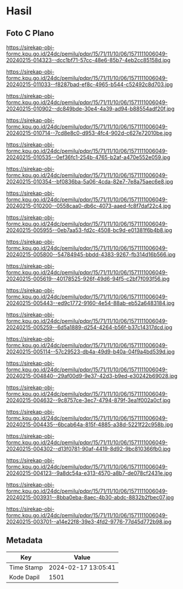# Hasil

## Foto C Plano

https://sirekap-obj-formc.kpu.go.id/24dc/pemilu/pdpr/15/71/11/10/06/1571111006049-20240215-014323--dcc1bf71-57cc-48e6-85b7-4eb2cc85158d.jpg

https://sirekap-obj-formc.kpu.go.id/24dc/pemilu/pdpr/15/71/11/10/06/1571111006049-20240215-011033--f8287bad-ef8c-4965-b544-c52492c8d703.jpg

https://sirekap-obj-formc.kpu.go.id/24dc/pemilu/pdpr/15/71/11/10/06/1571111006049-20240215-010902--dc849bde-30e4-4a39-ad94-b88554adf20f.jpg

https://sirekap-obj-formc.kpu.go.id/24dc/pemilu/pdpr/15/71/11/10/06/1571111006049-20240215-010714--7cd8e8c0-d953-4fc4-902d-c627e72010be.jpg

https://sirekap-obj-formc.kpu.go.id/24dc/pemilu/pdpr/15/71/11/10/06/1571111006049-20240215-010535--0ef36fc1-254b-4765-b2af-a470e552e059.jpg

https://sirekap-obj-formc.kpu.go.id/24dc/pemilu/pdpr/15/71/11/10/06/1571111006049-20240215-010354--bf0836ba-5a06-4cda-82e7-7e8a75aec6e8.jpg

https://sirekap-obj-formc.kpu.go.id/24dc/pemilu/pdpr/15/71/11/10/06/1571111006049-20240215-010200--0558caa0-db6c-4073-aaed-fc8f7daf22c4.jpg

https://sirekap-obj-formc.kpu.go.id/24dc/pemilu/pdpr/15/71/11/10/06/1571111006049-20240215-005955--0eb7aa53-fd2c-4508-bc9d-e01381f6b4b8.jpg

https://sirekap-obj-formc.kpu.go.id/24dc/pemilu/pdpr/15/71/11/10/06/1571111006049-20240215-005800--54784945-bbdd-4383-9267-fb314d16b566.jpg

https://sirekap-obj-formc.kpu.go.id/24dc/pemilu/pdpr/15/71/11/10/06/1571111006049-20240215-005619--40178525-926f-49d6-94f5-c2bf7f093f56.jpg

https://sirekap-obj-formc.kpu.go.id/24dc/pemilu/pdpr/15/71/11/10/06/1571111006049-20240215-005443--ed9c1772-9160-4e54-88ab-eb52a6483184.jpg

https://sirekap-obj-formc.kpu.go.id/24dc/pemilu/pdpr/15/71/11/10/06/1571111006049-20240215-005259--6d5a1889-d254-4264-b56f-b37c14317dcd.jpg

https://sirekap-obj-formc.kpu.go.id/24dc/pemilu/pdpr/15/71/11/10/06/1571111006049-20240215-005114--57c29523-db4a-49d9-b40a-04f9a4bd539d.jpg

https://sirekap-obj-formc.kpu.go.id/24dc/pemilu/pdpr/15/71/11/10/06/1571111006049-20240215-004840--29af00d9-9e37-42d3-b9ed-e30242b69028.jpg

https://sirekap-obj-formc.kpu.go.id/24dc/pemilu/pdpr/15/71/11/10/06/1571111006049-20240215-004632--9c8757ce-3ec7-4794-879f-3ea1f002a0cf.jpg

https://sirekap-obj-formc.kpu.go.id/24dc/pemilu/pdpr/15/71/11/10/06/1571111006049-20240215-004435--6bcab64a-815f-4885-a38d-5221f22c958b.jpg

https://sirekap-obj-formc.kpu.go.id/24dc/pemilu/pdpr/15/71/11/10/06/1571111006049-20240215-004302--d13f0781-90af-4419-8d92-9bc810366fb0.jpg

https://sirekap-obj-formc.kpu.go.id/24dc/pemilu/pdpr/15/71/11/10/06/1571111006049-20240215-004123--9a8dc54a-e313-4570-a8b7-de078cf2431e.jpg

https://sirekap-obj-formc.kpu.go.id/24dc/pemilu/pdpr/15/71/11/10/06/1571111006049-20240215-003931--8bba0eba-8aec-4b30-abdc-8832b2fbec07.jpg

https://sirekap-obj-formc.kpu.go.id/24dc/pemilu/pdpr/15/71/11/10/06/1571111006049-20240215-003701--a14e22f8-39e3-4fd2-9776-77d45d772b98.jpg


## Metadata

| Key        | Value               |
| ---------- | ------------------- |
| Time Stamp | 2024-02-17 13:05:41 |
| Kode Dapil | 1501                |



